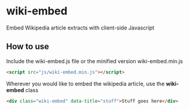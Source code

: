 # wiki-embed
Embed Wikipedia article extracts with client-side Javascript

## How to use

Include the wiki-embed.js file or the minified version wiki-embed.min.js

```html
<script src="js/wiki-embed.min.js"></script>
```

Wherever you would like to embed the wikipedia article, use the **wiki-embed** class
```html
<div class="wiki-embed" data-title="stuff">Stuff goes here</div>
```
